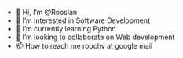 - 👋 Hi, I’m @Rooslan
- 👀 I’m interested in Software Development
- 🌱 I’m currently learning Python
- 💞️ I’m looking to collaborate on Web development
- 📫 How to reach me roochv at google mail

<!---
Rooslan/Rooslan is a ✨ special ✨ repository because its `README.md` (this file) appears on your GitHub profile.
You can click the Preview link to take a look at your changes.
--->
